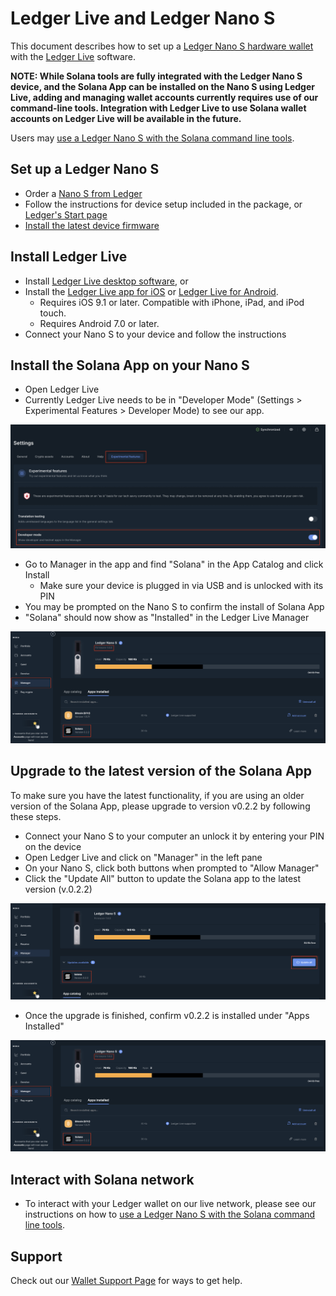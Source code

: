 # Ledger Live and Ledger Nano S
This document describes how to set up a
[Ledger Nano S hardware wallet](https://shop.ledger.com/products/ledger-nano-s)
with the [Ledger Live](https://www.ledger.com/ledger-live) software.

**NOTE: While Solana tools are fully integrated with the Ledger Nano S device,
and the Solana App can be installed on the Nano S using Ledger Live, adding and
managing wallet accounts currently requires use of our command-line tools.
Integration with Ledger Live to use Solana wallet accounts on Ledger Live
will be available in the future.**

Users may [use a Ledger Nano S with the Solana command
line tools](../hardware-wallets/ledger.md).

## Set up a Ledger Nano S
 - Order a [Nano S from Ledger](https://shop.ledger.com/products/ledger-nano-s)
 - Follow the instructions for device setup included in the package,
 or [Ledger's Start page](https://www.ledger.com/start/)
- [Install the latest device firmware](https://support.ledgerwallet.com/hc/en-us/articles/360002731113-Update-Ledger-Nano-S-firmware)

## Install Ledger Live
 - Install [Ledger Live desktop software](https://www.ledger.com/ledger-live/),
 or
 - Install the [Ledger Live app for iOS](https://apps.apple.com/app/id1361671700)
 or [Ledger Live for Android](https://play.google.com/store/apps/details?id=com.ledger.live).
   - Requires iOS 9.1 or later. Compatible with iPhone, iPad, and iPod touch.
   - Requires Android 7.0 or later.
 - Connect your Nano S to your device and follow the instructions

## Install the Solana App on your Nano S
 - Open Ledger Live
 - Currently Ledger Live needs to be in "Developer Mode"
 (Settings > Experimental Features > Developer Mode) to see our app.

 ![Enabling Developer Mode](../.gitbook/assets/ledger-live-enable-developer-mode.png)

 - Go to Manager in the app and find "Solana" in the App Catalog and
 click Install
   - Make sure your device is plugged in via USB and is unlocked with its PIN
 - You may be prompted on the Nano S to confirm the install of Solana App
 - "Solana" should now show as "Installed" in the Ledger Live Manager

 ![Installed Solana App in Manager](../.gitbook/assets/ledger-live-latest-version-installed.png)

## Upgrade to the latest version of the Solana App
To make sure you have the latest functionality, if you are using an older version
of the Solana App, please upgrade to version v0.2.2 by following these steps.

 - Connect your Nano S to your computer an unlock it by entering your PIN on the
 device
 - Open Ledger Live and click on "Manager" in the left pane
 - On your Nano S, click both buttons when prompted to "Allow Manager"
 - Click the "Update All" button to update the Solana app to the latest version
 (v.0.2.2)

 ![Upgrade All button in Manager](../.gitbook/assets/ledger-live-update-available-v0.2.2.png)

 - Once the upgrade is finished, confirm v0.2.2 is installed under "Apps Installed"

 ![Upgrade complete](../.gitbook/assets/ledger-live-latest-version-installed.png)

## Interact with Solana network
- To interact with your Ledger wallet on our live network, please see our
instructions on how to
[use a Ledger Nano S with the Solana command line tools](../hardware-wallets/ledger.md).

## Support

Check out our [Wallet Support Page](support.md) for ways to get help.
